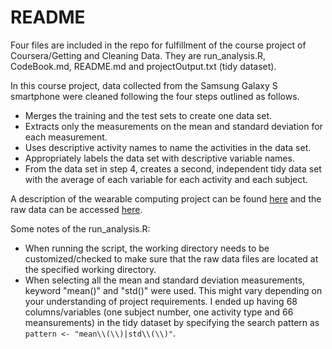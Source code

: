# README

Four files are included in the repo for fulfillment of the course project of Coursera/Getting and Cleaning Data. They are run_analysis.R, CodeBook.md, README.md and projectOutput.txt (tidy dataset).

In this course project, data collected from the Samsung Galaxy S smartphone were cleaned following the four steps outlined as follows.

 * Merges the training and the test sets to create one data set.
 * Extracts only the measurements on the mean and standard deviation for each measurement. 
 * Uses descriptive activity names to name the activities in the data set.
 * Appropriately labels the data set with descriptive variable names.
 * From the data set in step 4, creates a second, independent tidy data set with the average of each variable for each activity and each subject.

A description of the wearable computing project can be found [here](http://archive.ics.uci.edu/ml/datasets/Human+Activity+Recognition+Using+Smartphones) and the raw data can be accessed [here](https://d396qusza40orc.cloudfront.net/getdata%2Fprojectfiles%2FUCI%20HAR%20Dataset.zip).

Some notes of the run_analysis.R:
* When running the script, the working directory needs to be customized/checked to make sure that the raw data files are located at the specified working directory.
* When selecting all the mean and standard deviation measurements, keyword "mean()" and "std()" were used. This might vary depending on your understanding of project requirements. I ended up having 68 columns/variables (one subject number, one activity type and 66 meansurements) in the tidy dataset by specifying the search pattern as ```pattern <- "mean\\(\\)|std\\(\\)"```.